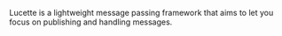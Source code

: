 Lucette is a lightweight message passing framework that aims to let you focus
on publishing and handling messages.